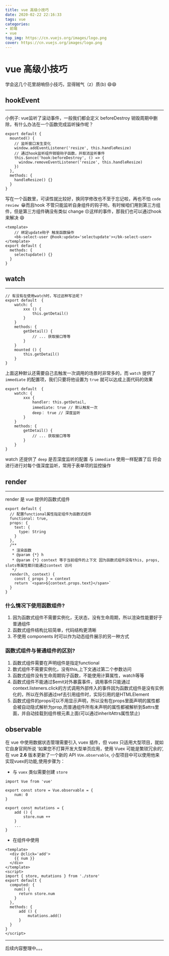 ```yaml
---
title: vue 高级小技巧
date: 2020-02-22 22:16:33
tags: vue
categories: 
- 前端
- vue
top_img: https://cn.vuejs.org/images/logo.png
cover: https://cn.vuejs.org/images/logo.png
---
```


# vue 高级小技巧

学会这几个花里胡哨但小技巧，显得贼气（z）质(b) 😄😄

## hookEvent

---

小例子:
vue监听了滚动事件，一般我们都会定义 beforeDestroy 销毁周期中删除，有什么办法在一个函数完成监听操作呢？

```
export default {
  mounted() {
    // 监听窗口发生变化
    window.addEventListener('resize', this.handleResize)
    // 通过hook监听组件销毁钩子函数，并取消监听事件
    this.$once('hook:beforeDestroy', () => {
      window.removeEventListener('resize', this.handleResize)
    })
  },
  methods: {
    handleResize() {}
  }
}

```

写在一个函数里，可读性就比较好，换同学修改也不至于忘记啦，再也不怕 `code review `😁而且hook 不管只能监听自身组件的钩子哟，有时候咱们用到第三方组件，但是第三方组件确没有类似 change 😣这样的事件，那我们也可以通过hook来解决 😄

```
<template>
    // 绑定update钩子 触发函数操作
    <bk-select-user @hook:update='selectupdate'></bk-select-user>
</template>
export default {
  methods: {
    selectupdate() {}
  }
}
```

## watch

---

```
// 有没有在使用watch时，写过这种写法呢？
export default  {
    watch: {
        xxx () {
            this.getDetail()
        }
    }
    methods: {
        getDetail() {
            // ... 获取接口等等
        }
    }
    mounted () {
        this.getDetail()
    }
}
```

上面这种默认还需要自己去触发一次调用的场景时非常多的，而 `watch` 提供了 `immediate` 的配置项，我们只要将他设置为 `true` 就可以达成上面代码的效果


```
export default  {
    watch: {
        xxx {
            handler: this.getDetail,
            immediate: true // 默认触发一次
            deep： true // 深度监听
        }
    }
    methods: {
        getDetail() {
            // ... 获取接口等等
        }
    }
}

```

watch 还提供了 `deep` 是否深度监听的配置 与 `immediate` 使用一样配置了后 将会进行进行对每个值深度监听，常用于表单项的监控操作

## render

---

render 是 vue 提供的函数式组件

```
export default {
  // 配置functional属性指定组件为函数式组件
  functional: true,
  props: {
    text: {
      type: String
    }
  },
  /**
   * 渲染函数
   * @param {*} h
   * @param {*} context 等于当前组件的上下文 因为函数式组件没有this, props, slots等属性都只能通过context 访问
   */
  render(h, context) {
    const { props } = context
    return `<span>${context.props.text}</span>`
  }
}
```

### 什么情况下使用函数组件?

1. 因为函数式组件不需要实例化，无状态，没有生命周期，所以渲染性能要好于普通组件
2. 函数式组件结构比较简单，代码结构更清晰
3. 不使用 components 时可以作为动态组件展示的另一种方式

### 函数式组件与普通组件的区别?

1. 函数式组件需要在声明组件是指定functional
2. 数式组件不需要实例化，没有this,上下文通过第二个参数访问
3. 函数式组件没有生命周期钩子函数，不能使用计算属性，watch等等
4. 函数式组件不能通过$emit对外暴露事件，调用事件只能通过context.listeners.click的方式调用外部传入的事件因为函数式组件是没有实例化的，所以在外部通过ref去引用组件时，实际引用的是HTMLElement
5. 函数式组件的props可以不用显示声明，所以没有在props里面声明的属性都会被自动隐式解析为prop,而普通组件所有未声明的属性都被解析到$attrs里面，并自动挂载到组件根元素上面(可以通过inheritAttrs属性禁止)

## observable

在 vue 中使用数据状态管理需要引入 vuex 插件，但 vuex 只适用大型项目，就如它自身官网所说 ‘如果您不打算开发大型单页应用，使用 Vuex 可能是繁琐冗余的’, 在 vue **2.6** 版本更新了一个新的 API `VUe.observable`, 小型项目中可以使用他来实现vuex的功能,使用步骤为：

- 与 `vuex` 类似需要创建 `store`

```
import Vue from 'vue'

export const store = Vue.observable = {
    num: 0
}

export const mutations = {
    add () {
        store.num ++
    }
    ...
}

```

- 在组件中使用

```
<template>
  <div @click='add'>
    {{ num }}
  </div>
</template>
<script>
import { store, mutations } from './store'
export default {
  computed: {
    num() {
      return store.num
    }
  },
  methods: {
      add () {
          mutations.add()
      }
  }
}
</script>

```

---

后续内容整理中。。。